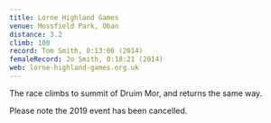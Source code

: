 ```yaml
---
title: Lorne Highland Games
venue: Mossfield Park, Oban
distance: 3.2
climb: 100
record: Tom Smith, 0:13:06 (2014)
femaleRecord: Jo Smith, 0:18:21 (2014)
web: lorne-highland-games.org.uk
---
```

The race climbs to summit of Druim Mor, and returns the same way.

Please note the 2019 event has been cancelled.